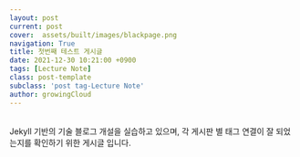 ```yaml
---
layout: post
current: post
cover:  assets/built/images/blackpage.png
navigation: True
title: 첫번째 테스트 게시글
date: 2021-12-30 10:21:00 +0900
tags: [Lecture Note]
class: post-template
subclass: 'post tag-Lecture Note'
author: growingCloud
---
```


<br>
Jekyll 기반의 기술 블로그 개설을 실습하고 있으며, 
각 게시판 별 태그 연결이 잘 되었는지를 확인하기 위한 게시글 입니다.